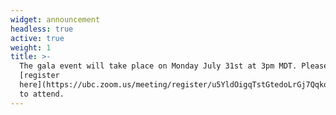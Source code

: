 ```yaml
---
widget: announcement
headless: true
active: true
weight: 1
title: >-
  The gala event will take place on Monday July 31st at 3pm MDT. Please
  [register
  here](https://ubc.zoom.us/meeting/register/u5YldOigqTstGtedoLrGj7Qqkq7WmY73AznE)
  to attend.
---
```

